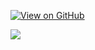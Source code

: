 [![View on GitHub](https://img.shields.io/badge/GitHub-View_on_GitHub-blue?logo=GitHub)](https://github.com/khuyentran1401/Data-science/tree/master/data_science_tools/great_expectations_example)

[<img src="https://deepnote.com/buttons/launch-in-deepnote.svg">](https://deepnote.com/project/Data-science-hxlyJpi-QrKFJziQgoMSmQ/%2FData-science%2Fdata_science_tools%2Fgreat_expectations_example%2Fgreat_expectations%2Funcommitted%2Fedit_first_data.csv.warning.ipynb)